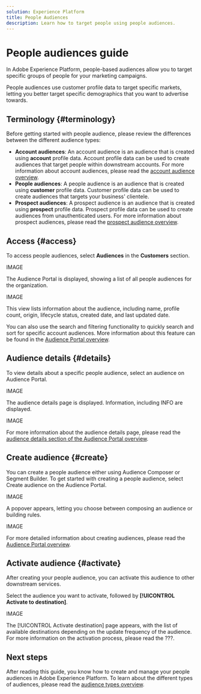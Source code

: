 ```yaml
---
solution: Experience Platform
title: People Audiences
description: Learn how to target people using people audiences.
---
```

# People audiences guide

In Adobe Experience Platform, people-based audiences allow you to target specific groups of people for your marketing campaigns.

People audiences use customer profile data to target specific markets, letting you better target specific demographics that you want to advertise towards.

## Terminology {#terminology}

Before getting started with people audience, please review the differences between the different audience types:

- **Account audiences**: An account audience is an audience that is created using **account** profile data. Account profile data can be used to create audiences that target people within downstream accounts. For more information about account audiences, please read the [account audience overview](./account-audiences.md).
- **People audiences**: A people audience is an audience that is created using **customer** profile data. Customer profile data can be used to create audiences that targets your business' clientele. 
- **Prospect audiences**: A prospect audience is an audience that is created using **prospect** profile data. Prospect profile data can be used to create audiences from unauthenticated users. For more information about prospect audiences, please read the [prospect audience overview](./prospect-audiences.md).

## Access {#access}

To access people audiences, select **Audiences** in the **Customers** section.

IMAGE

The Audience Portal is displayed, showing a list of all people audiences for the organization.

IMAGE

This view lists information about the audience, including name, profile count, origin, lifecycle status, created date, and last updated date.

You can also use the search and filtering functionality to quickly search and sort for specific account audiences. More information about this feature can be found in the [Audience Portal overview](../ui/audience-portal.md#manage-audiences).

## Audience details {#details}

To view details about a specific people audience, select an audience on Audience Portal.

IMAGE

The audience details page is displayed. Information, including INFO are displayed.

IMAGE

For more information about the audience details page, please read the [audience details section of the Audience Portal overview](../ui/audience-portal.md#audience-details).

## Create audience {#create}

You can create a people audience either using Audience Composer or Segment Builder. To get started with creating a people audience, select Create audience on the Audience Portal.

IMAGE

A popover appears, letting you choose between composing an audience or building rules.

IMAGE

For more detailed information about creating audiences, please read the [Audience Portal overview](../ui/audience-portal.md#create-audience).

## Activate audience {#activate}

After creating your people audience, you can activate this audience to other downstream services. 

Select the audience you want to activate, followed by **[!UICONTROL Activate to destination]**.

IMAGE

The [!UICONTROL Activate destination] page appears, with the list of available destinations depending on the update frequency of the audience. For more information on the activation process, please read the ???.

## Next steps

After reading this guide, you know how to create and manage your people audiences in Adobe Experience Platform. To learn about the different types of audiences, please read the [audience types overview](./overview.md).